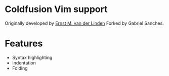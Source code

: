 # Coldfusion Vim support
Originally developed by [Ernst M. van der Linden](https://github.com/ernstvanderlinden/vim-coldfusion)
Forked by Gabriel Sanches.

# Features
- Syntax highlighting
- Indentation
- Folding
